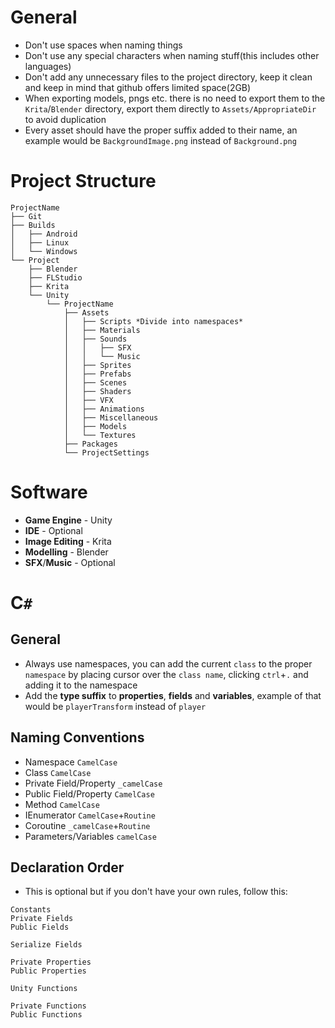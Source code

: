 # General
- Don't use spaces when naming things
- Don't use any special characters when naming stuff(this includes other languages)
- Don't add any unnecessary files to the project directory, keep it clean and keep in mind that github offers limited space(2GB)
- When exporting models, pngs etc. there is no need to export them to the `Krita`/`Blender` directory, export them directly to `Assets/AppropriateDir` to avoid duplication
- Every asset should have the proper suffix added to their name, an example would be `BackgroundImage.png` instead of `Background.png`

# Project Structure
```
ProjectName
├── Git
├── Builds
│   ├── Android
│   ├── Linux
│   └── Windows
└── Project
    ├── Blender
    ├── FLStudio
    ├── Krita
    └── Unity
        └── ProjectName
            ├── Assets
            │   ├── Scripts *Divide into namespaces*
            │   ├── Materials
            │   ├── Sounds
            │   │   ├── SFX
            │   │   └── Music
            │   ├── Sprites
            │   ├── Prefabs
            │   ├── Scenes
            │   ├── Shaders
            │   ├── VFX
            │   ├── Animations
            │   ├── Miscellaneous
            │   ├── Models
            │   └── Textures
            ├── Packages
            └── ProjectSettings
```
# Software
- **Game Engine** - Unity
- **IDE** - Optional
- **Image Editing** - Krita
- **Modelling** - Blender
- **SFX**/**Music** - Optional

# C`#`
## General
- Always use namespaces, you can add the current `class` to the proper `namespace` by placing cursor over the `class name`, clicking `ctrl`+`.` and adding it to the namespace
- Add the **type suffix** to **properties**, **fields** and **variables**, example of that would be `playerTransform` instead of `player`
## Naming Conventions
- Namespace `CamelCase`
- Class `CamelCase`
- Private Field/Property `_camelCase`
- Public Field/Property `CamelCase`
- Method `CamelCase`
- IEnumerator `CamelCase`+`Routine`
- Coroutine `_camelCase`+`Routine`
- Parameters/Variables `camelCase`
## Declaration Order
- This is optional but if you don't have your own rules, follow this:
```
Constants
Private Fields
Public Fields

Serialize Fields

Private Properties
Public Properties

Unity Functions

Private Functions
Public Functions
```
